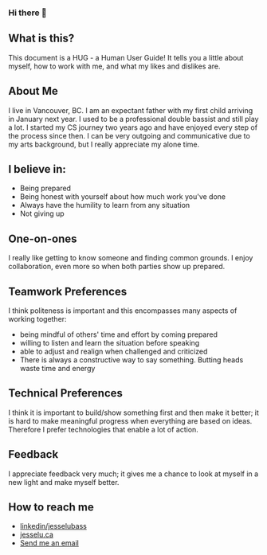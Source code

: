 ### Hi there 👋

## What is this?
This document is a HUG - a Human User Guide! It tells you a little about myself, how to work with me, and what my likes and dislikes are.

## About Me 
I live in Vancouver, BC. I am an expectant father with my first child arriving in January next year. I used to be a professional double bassist and still play a lot. 
I started my CS journey two years ago and have enjoyed every step of the process since then. I can be very outgoing and communicative due to my arts background, but I really appreciate my alone time. 

## I believe in: 
- Being prepared 
- Being honest with yourself about how much work you've done 
- Always have the humility to learn from any situation
- Not giving up 

## One-on-ones 
I really like getting to know someone and finding common grounds. 
I enjoy collaboration, even more so when both parties show up prepared. 

## Teamwork Preferences 
I think politeness is important and this encompasses many aspects of working together:
- being mindful of others' time and effort by coming prepared 
- willing to listen and learn the situation before speaking
- able to adjust and realign when challenged and criticized
- There is always a constructive way to say something. Butting heads waste time and energy 

## Technical Preferences 
I think it is important to build/show something first and then make it better; it is hard to make meaningful progress when everything are based on ideas.
Therefore I prefer technologies that enable a lot of action.

## Feedback 
I appreciate feedback very much; it gives me a chance to look at myself in a new light and make myself better.

## How to reach me 
- [linkedin/jesselubass](https://www.linkedin.com/in/jesselumusic/)
- [jesselu.ca](https://www.jesselu.ca)
- [Send me an email](mailto:jesse.lu95@gmail.com)



<!--
**JesseLuBass/jesselubass** is a ✨ _special_ ✨ repository because its `README.md` (this file) appears on your GitHub profile.

Here are some ideas to get you started:

- 🔭 I’m currently working on ...
- 🌱 I’m currently learning ...
- 👯 I’m looking to collaborate on ...
- 🤔 I’m looking for help with ...
- 💬 Ask me about ...
- 📫 How to reach me: ...
- 😄 Pronouns: ...
- ⚡ Fun fact: ...
-->
